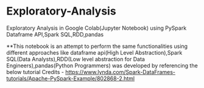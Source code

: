 # Exploratory-Analysis
Exploratory Analysis in Google Colab(Jupyter Notebook) using PySpark Dataframe API,Spark SQL,RDD,pandas

**This notebook is an attempt to perform the same functionalities using different approaches like dataframe api(High Level Abstraction),Spark SQL(Data Analysts),RDD(Low level abstraction for Data Engineers),pandas(Python Programmers) was developed by referencing the below tutorial
Credits - https://www.lynda.com/Spark-DataFrames-tutorials/Apache-PySpark-Example/802868-2.html
